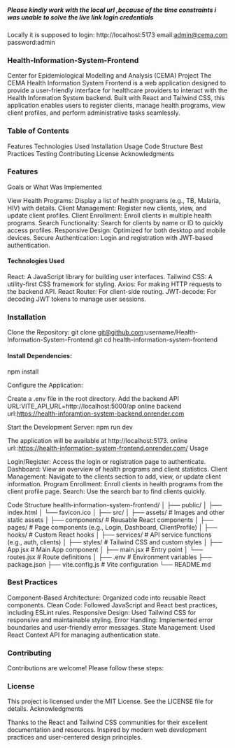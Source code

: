 ##### Please kindly work with the local url ,because of the time constraints i was unable to solve the live  link  login credentials


Locally it is supposed to login: http://localhost:5173
email:admin@cema.com
password:admin

### Health-Information-System-Frontend
Center for Epidemiological Modelling and Analysis (CEMA) Project
The CEMA Health Information System Frontend is a web application designed to provide a user-friendly interface for healthcare providers to interact with the Health Information System backend. Built with React and Tailwind CSS, this application enables users to register clients, manage health programs, view client profiles, and perform administrative tasks seamlessly.
 ### Table of Contents

Features
Technologies Used
Installation
Usage
Code Structure
Best Practices
Testing
Contributing
License
Acknowledgments

### Features
Goals or What Was Implemented

View Health Programs: Display a list of health programs (e.g., TB, Malaria, HIV) with details.
Client Management: Register new clients, view, and update client profiles.
Client Enrollment: Enroll clients in multiple health programs.
Search Functionality: Search for clients by name or ID to quickly access profiles.
Responsive Design: Optimized for both desktop and mobile devices.
Secure Authentication: Login and registration with JWT-based authentication.

#### Technologies Used

React: A JavaScript library for building user interfaces.
Tailwind CSS: A utility-first CSS framework for styling.
Axios: For making HTTP requests to the backend API.
React Router: For client-side routing.
JWT-decode: For decoding JWT tokens to manage user sessions.
### Installation
Clone the Repository:
git clone git@github.com:username/Health-Information-System-Frontend.git
cd health-information-system-frontend

#### Install Dependencies:
npm install

Configure the Application:

Create a .env file in the root directory.
Add the backend API URL:VITE_API_URL=http://localhost:5000/ap
online backend url:https://health-inforamtion-system-backend.onrender.com



Start the Development Server:
npm run dev

The application will be available at http://localhost:5173.
 online url::https://health-information-system-frontend.onrender.com/
Usage

Login/Register: Access the login or registration page to authenticate.
Dashboard: View an overview of health programs and client statistics.
Client Management: Navigate to the clients section to add, view, or update client information.
Program Enrollment: Enroll clients in health programs from the client profile page.
Search: Use the search bar to find clients quickly.

Code Structure
health-information-system-frontend/
│
├── public/
│   ├── index.html
│   └── favicon.ico
│
├── src/
│   ├── assets/             # Images and other static assets
│   ├── components/         # Reusable React components
│   ├── pages/              # Page components (e.g., Login, Dashboard, ClientProfile)
│   ├── hooks/              # Custom React hooks
│   ├── services/           # API service functions (e.g., auth, clients)
│   ├── styles/             # Tailwind CSS and custom styles
│   ├── App.jsx             # Main App component
│   ├── main.jsx            # Entry point
│   └── routes.jsx          # Route definitions
│
├── .env                    # Environment variables
├── package.json
├── vite.config.js          # Vite configuration
└── README.md

### Best Practices

Component-Based Architecture: Organized code into reusable React components.
Clean Code: Followed JavaScript and React best practices, including ESLint rules.
Responsive Design: Used Tailwind CSS for responsive and maintainable styling.
Error Handling: Implemented error boundaries and user-friendly error messages.
State Management: Used React Context API for managing authentication state.




### Contributing
Contributions are welcome! Please follow these steps:



### License
This project is licensed under the MIT License. See the LICENSE file for details.
Acknowledgments

Thanks to the React and Tailwind CSS communities for their excellent documentation and resources.
Inspired by modern web development practices and user-centered design principles.


